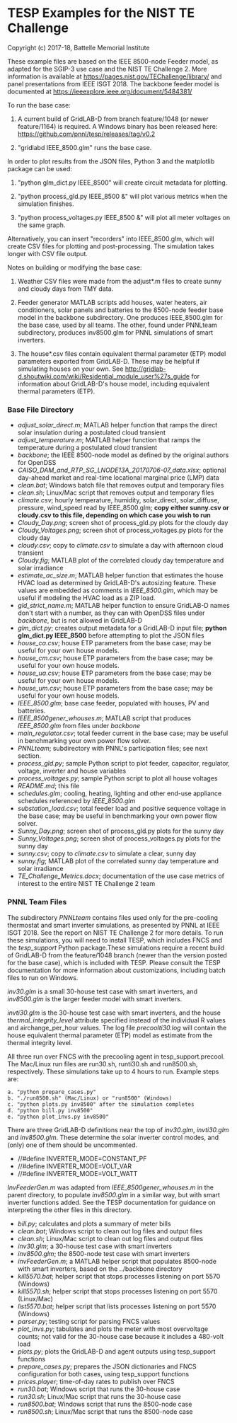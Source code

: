 # TESP Examples for the NIST TE Challenge

Copyright (c) 2017-18, Battelle Memorial Institute

These example files are based on the IEEE 8500-node Feeder model, as adapted
for the SGIP-3 use case and the NIST TE Challenge 2. More information 
is available at https://pages.nist.gov/TEChallenge/library/ and panel 
presentations from IEEE ISGT 2018.  The backbone feeder model is documented at
https://ieeexplore.ieee.org/document/5484381/

To run the base case:

1. A current build of GridLAB-D from branch feature/1048 (or newer feature/1164) is required. A Windows binary has been released here: https://github.com/pnnl/tesp/releases/tag/v0.2

2. "gridlabd IEEE_8500.glm" runs the base case.  

In order to plot results from the JSON files, Python 3 and the matplotlib package can be used:

1. "python glm_dict.py IEEE_8500" will create circuit metadata for plotting.

2. "python process_gld.py IEEE_8500 &" will plot various metrics when the simulation finishes.

3. "python process_voltages.py IEEE_8500 &" will plot all meter voltages on the same graph.

Alternatively, you can insert "recorders" into IEEE_8500.glm, which will create CSV files
for plotting and post-processing. The simulation takes longer with CSV file output.

Notes on building or modifying the base case:

1. Weather CSV files were made from the adjust*.m files to create sunny and cloudy days from TMY data.

2. Feeder generator MATLAB scripts add houses, water heaters, air conditioners, solar panels and batteries to the 8500-node feeder base model in the backbone subdirectory. One produces IEEE_8500.glm for the base case, used by all teams. The other, found under PNNLteam subdirectory, produces inv8500.glm for PNNL simulations of smart inverters.

3. The house*.csv files contain equivalent thermal parameter (ETP) model parameters exported from GridLAB-D. These may be helpful if simulating houses on your own. See http://gridlab-d.shoutwiki.com/wiki/Residential_module_user%27s_guide for information about GridLAB-D's house model, including equivalent thermal parameters (ETP).

### Base File Directory

- *adjust_solar_direct.m*; MATLAB helper function that ramps the direct solar insulation during a postulated cloud transient
- *adjust_temperature.m*; MATLAB helper function that ramps the temperature during a postulated cloud transient
- *backbone*; the IEEE 8500-node model as defined by the original authors for OpenDSS
- *CAISO_DAM_and_RTP_SG_LNODE13A_20170706-07_data.xlsx*; optional day-ahead market and real-time locational marginal price (LMP) data
- *clean.bat*; Windows batch file that removes output and temporary files
- *clean.sh*; Linux/Mac script that removes output and temporary files
- *climate.csv*; hourly temperature, humidity, solar_direct, solar_diffuse, pressure, wind_speed read by IEEE_8500.glm; **copy either sunny.csv or cloudy.csv to this file, depending on which case you wish to run**
- *Cloudy_Day.png*; screen shot of process_gld.py plots for the cloudy day
- *Cloudy_Voltages.png*; screen shot of process_voltages.py plots for the cloudy day
- *cloudy.csv*; copy to *climate.csv* to simulate a day with afternoon cloud transient
- *Cloudy.fig*; MATLAB plot of the correlated cloudy day temperature and solar irradiance
- *estimate_ac_size.m*; MATLAB helper function that estimates the house HVAC load as determined by GridLAB-D's autosizing feature. These values are embedded as comments in *IEEE_8500.glm*, which may be useful if modeling the HVAC load as a ZIP load.
- *gld_strict_name.m*; MATLAB helper function to ensure GridLAB-D names don't start with a number, as they can with OpenDSS files under *backbone*, but is not allowed in GridLAB-D
- *glm_dict.py*; creates output metadata for a GridLAB-D input file; **python glm_dict.py IEEE_8500** before attempting to plot the JSON files
- *house_ca.csv*; house ETP parameters from the base case; may be useful for your own house models.
- *house_cm.csv*; house ETP parameters from the base case; may be useful for your own house models.
- *house_ua.csv*; house ETP parameters from the base case; may be useful for your own house models.
- *house_um.csv*; house ETP parameters from the base case; may be useful for your own house models.
- *IEEE_8500.glm*; base case feeder, populated with houses, PV and batteries.
- *IEEE_8500gener_whouses.m*; MATLAB script that produces *IEEE_8500.glm* from files under *backbone*
- *main_regulator.csv*; total feeder current in the base case; may be useful in benchmarking your own power flow solver.
- *PNNLteam*; subdirectory with PNNL's participation files; see next section.
- *process_gld.py*; sample Python script to plot feeder, capacitor, regulator, voltage, inverter and house variables
- *process_voltages.py*; sample Python script to plot all house voltages
- *README.md*; this file
- *schedules.glm*; cooling, heating, lighting and other end-use appliance schedules referenced by *IEEE_8500.glm*
- *substation_load.csv*; total feeder load and positive sequence voltage in the base case; may be useful in benchmarking your own power flow solver.
- *Sunny_Day.png*; screen shot of process_gld.py plots for the sunny day
- *Sunny_Voltages.png*; screen shot of process_voltages.py plots for the sunny day
- *sunny.csv*; copy to *climate.csv* to simulate a clear, sunny day
- *sunny.fig*; MATLAB plot of the correlated sunny day temperature and solar irradiance
- *TE_Challenge_Metrics.docx*; documentation of the use case metrics of interest to the entire NIST TE Challenge 2 team

### PNNL Team Files

The subdirectory *PNNLteam* contains files used only for the pre-cooling
thermostat and smart inverter simulations, as presented by PNNL at
IEEE ISGT 2018.  See the report on NIST TE Challenge 2 for more details.
To run these simulations, you will need to install TESP, which includes 
FNCS and the *tesp_support* Python package.These simulations require a 
recent build of GridLAB-D from the feature/1048 branch (newer than the 
version posted for the base case), which is included with TESP.  Please 
consult the TESP documentation for more information about customizations, 
including batch files to run on Windows.

*inv30.glm* is a small 30-house test case with smart inverters, and 
*inv8500.glm* is the larger feeder model with smart inverters.  

*invti30.glm* is the 30-house test case with smart inverters, and the 
house *thermal_integrity_level* attribute specified instead of the 
individual R values and airchange_per_hour values.  The log file 
*precoolti30.log* will contain the house equivalent thermal parameter 
(ETP) model as estimate from the thermal integrity level.  

All three run over FNCS with the precooling agent in tesp_support.precool.  
The Mac/Linux run files are run30.sh, runti30.sh and run8500.sh, 
respectively.  These simulations take up to 4 hours to run.  Example steps 
are: 

    a. "python prepare_cases.py"
    b. "./run8500.sh" (Mac/Linux) or "run8500" (Windows)
    c. "python plots.py inv8500" after the simulation completes
    d. "python bill.py inv8500"
    e. "python plot_invs.py inv8500"

There are three GridLAB-D definitions near the top of *inv30.glm*, 
*invti30.glm* and *inv8500.glm*.  These determine the solar inverter 
control modes, and (only) one of them should be uncommented.  

- //#define INVERTER_MODE=CONSTANT_PF
- //#define INVERTER_MODE=VOLT_VAR
- //#define INVERTER_MODE=VOLT_WATT

*InvFeederGen.m* was adapted from *IEEE_8500gener_whouses.m* in the parent 
directory, to populate *inv8500.glm* in a similar way, but with smart 
inverter functions added.  See the TESP documentation for guidance on 
interpreting the other files in this directory.  

- *bill.py*; calculates and plots a summary of meter bills
- *clean.bat*; Windows script to clean out log files and output files
- *clean.sh*; Linux/Mac script to clean out log files and output files
- *inv30.glm*; a 30-house test case with smart inverters
- *inv8500.glm*; the 8500-node test case with smart inverters
- *invFeederGen.m*; a MATLAB helper script that populates 8500-node with smart inverters, based on the ../backbone directory
- *kill5570.bat*; helper script that stops processes listening on port 5570 (Windows)
- *kill5570.sh*; helper script that stops processes listening on port 5570 (Linux/Mac)
- *list5570.bat*; helper script that lists processes listening on port 5570 (Windows)
- *parser.py*; testing script for parsing FNCS values
- *plot_invs.py*; tabulates and plots the meter with most overvoltage counts; not valid for the 30-house case because it includes a 480-volt load
- *plots.py*; plots the GridLAB-D and agent outputs using tesp_support functions
- *prepare_cases.py*; prepares the JSON dictionaries and FNCS configuration for both cases, using tesp_support functions
- *prices.player*; time-of-day rates to publish over FNCS
- *run30.bat*; Windows script that runs the 30-house case
- *run30.sh*; Linux/Mac script that runs the 30-house case
- *run8500.bat*; Windows script that runs the 8500-node case
- *run8500.sh*; Linux/Mac script that runs the 8500-node case